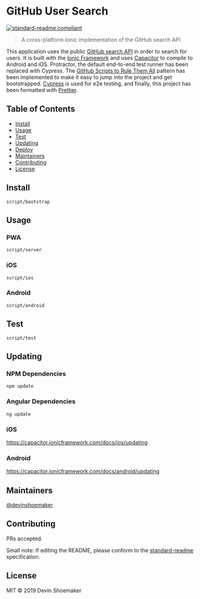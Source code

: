# GitHub User Search

[![standard-readme compliant](https://img.shields.io/badge/standard--readme-OK-green.svg?style=flat-square)](https://github.com/RichardLitt/standard-readme)

> A cross-platform Ionic implementation of the GitHub search API

This application uses the public [GitHub search API](https://developer.github.com/v3/search/) in order to search for users. It is built with the [Ionic Framework](https://ionicframework.com/docs) and uses [Capacitor](https://capacitor.ionicframework.com/docs/) to compile to Android and iOS. Protractor, the default end-to-end test runner has been replaced with Cypress. The [GitHub Scripts to Rule Them All](https://github.com/github/scripts-to-rule-them-all) pattern has been implemented to make it easy to jump into the project and get bootstrapped. [Cypress](https://cypress.io) is used for e2e testing, and finally, this project has been formatted with [Prettier](https://prettier.io).

## Table of Contents

- [Install](#install)
- [Usage](#usage)
- [Test](#test)
- [Updating](#updating)
- [Deploy](#deploy)
- [Maintainers](#maintainers)
- [Contributing](#contributing)
- [License](#license)

## Install

```
script/bootstrap
```

## Usage

### PWA

```
script/server
```

### iOS

```
script/ios
```

### Android

```
script/android
```

## Test

```
script/test
```

## Updating

### NPM Dependencies

```
npm update
```

### Angular Dependencies

```
ng update
```

### iOS

https://capacitor.ionicframework.com/docs/ios/updating

### Android

https://capacitor.ionicframework.com/docs/android/updating

## Maintainers

[@devinshoemaker](https://github.com/devinshoemaker)

## Contributing

PRs accepted.

Small note: If editing the README, please conform to the [standard-readme](https://github.com/RichardLitt/standard-readme) specification.

## License

MIT © 2019 Devin Shoemaker
